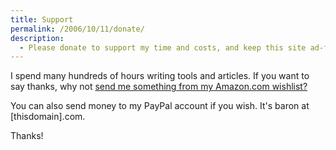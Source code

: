 ```yaml
---
title: Support
permalink: /2006/10/11/donate/
description:
  - Please donate to support my time and costs, and keep this site ad-free.
---
```

I spend many hundreds of hours writing tools and articles. If you want to say thanks, why not [send me something from my Amazon.com wishlist?][1]

You can also send money to my PayPal account if you wish. It's baron at [thisdomain].com.

Thanks!

 [1]: http://www.amazon.com/gp/registry/registry.html?id=LOE4ZUTKFU39
